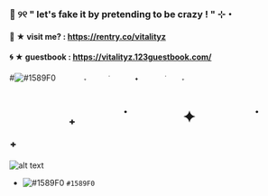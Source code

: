 ###  🧿 ୨୧  " let's fake it by pretending to be crazy ! " ⊹・ 
####  🪼 ★ visit me? : https://rentry.co/vitalityz 
#### 🌀 ★   guestbook : https://vitalityz.123guestbook.com/
#![#1589F0](https://placehold.co/15x15/1589F0/1589F0.png) `　　⠀　₊　　　˙　　⠀⠀✦⠀　　　˙　　₊　`
# 　　⠀　₊　　　˙　　⠀⠀✦⠀　　　˙　　₊　
![alt text](https://i.pinimg.com/736x/fb/33/ec/fb33ecc71d2dff095305f0735a0c80b4.jpg)
- ![#1589F0](https://placehold.co/15x15/1589F0/1589F0.png) `#1589F0`
<!--
**vitalityz/vitalityz** is a ✨ _special_ ✨ repository because its `README.md` (this file) appears on your GitHub profile.

Here are some ideas to get you started:

- " so, go ahead baby, run your mouth! " 
- links : https://rentry.co/vitalityz
- 👯 I’m looking to collaborate on ...
- 🤔 I’m looking for help with ...
- 💬 Ask me about ...
- 📫 How to reach me: ...
- 😄 Pronouns: ...
- ⚡ Fun fact: ...
-->
